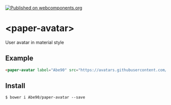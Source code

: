 [![Published on webcomponents.org](https://img.shields.io/badge/webcomponents.org-published-blue.svg)](https://github.com/Abe90/paper-avatar)

# \<paper-avatar\>

User avatar in material style

## Example

<!--
```
<custom-element-demo>
  <template>
    <link rel="import" href="paper-avatar.html">
    <next-code-block></next-code-block>
  </template>
</custom-element-demo>
```
-->
```html
<paper-avatar label="Abe90" src="https://avatars.githubusercontent.com/u/4205629"></paper-avatar>
```

## Install

```
$ bower i Abe90/paper-avatar --save
```
